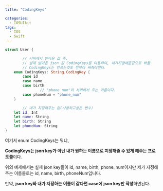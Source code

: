 ```yaml
---
title: "CodingKeys"

categories:
  - IOSUIkit
tags:
  - IOS
  - Swift
---
```


```swift
struct User {

		// 서버에서 받아온 값 즉, 
		// 실제 받아온 json 값 CodingKeys를 이용하여, 내가지정해준값으로 바꿈
		// CodingKeys는 안쓰는것도 전부다 써줘야한다. 
    enum CodingKeys: String,CodingKey {
        case id
        case name
        case birth
				// "phone_num"이 서버에서 주는 이름이다.
        case phoneNum = "phone_num"
    }

		// 내가 지정해주는 값(사용하고싶은 변수)
    let id: Int
    let name: String
    let birth: String
    let phoneNum: String
}
```
여기서 enum CodingKeys는 뭐냐,

**CodingKeys는 json key가 아닌 내가 원하는 이름으로 지정해줄 수 있게 해주는 프로토콜**이다.

위의 예제에서는 실제 json key들이 id, name, birth, phone_num이지만 제가 지정해주는 이름들로는 id, name, birth, phoneNum입니다.

만약, **json key와 내가 지정하는 이름이 같다면 case에 json key만 작성**하면된다.